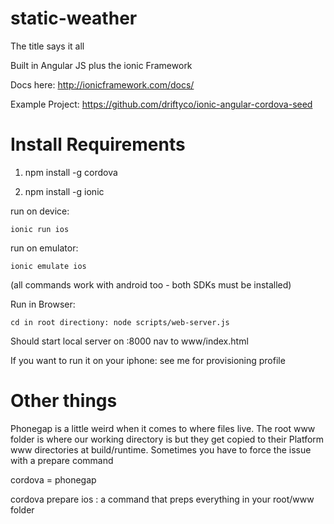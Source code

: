 static-weather
==============

The title says it all

Built in Angular JS plus the ionic Framework

Docs here: http://ionicframework.com/docs/

Example Project: https://github.com/driftyco/ionic-angular-cordova-seed


Install Requirements
====================

1. npm install -g cordova

2. npm install -g ionic

run on device:

    ionic run ios

run on emulator:

    ionic emulate ios

(all commands work with android too - both SDKs must be installed)

  Run in Browser:

    cd in root directiony: node scripts/web-server.js 

Should start local server on :8000 nav to www/index.html

If you want to run it on your iphone: see me for provisioning profile

Other things
====================

Phonegap is a little weird when it comes to where files live. The root www folder is where our working directory is but they get copied to their Platform www directories at build/runtime. Sometimes you have to force the issue with a prepare command

cordova = phonegap

cordova prepare ios : a command that preps everything in your root/www folder 
